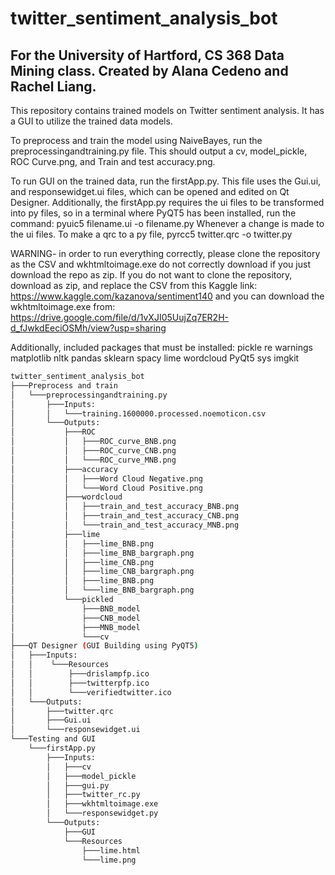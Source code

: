 # twitter_sentiment_analysis_bot
For the University of Hartford, CS 368 Data Mining class.
Created by Alana Cedeno and Rachel Liang.
-----------------------------------------
This repository contains trained models on Twitter sentiment analysis.
It has a GUI to utilize the trained data models.

To preprocess and train the model using NaiveBayes, run the preprocessingandtraining.py file.
This should output a cv, model_pickle, ROC Curve.png, and Train and test accuracy.png.

To run GUI on the trained data, run the firstApp.py. This file uses the Gui.ui, and responsewidget.ui files, which can be opened and edited on Qt Designer.
Additionally, the firstApp.py requires the ui files to be transformed into py files, so in a terminal where PyQT5 has been installed, run the command:
pyuic5 filename.ui -o filename.py
Whenever a change is made to the ui files.
To make a qrc to a py file,
pyrcc5 twitter.qrc -o twitter.py

WARNING- in order to run everything correctly, please clone the repository as the CSV and wkhtmltoimage.exe do not correctly download if you just download the repo as zip. If you do not want to clone the repository, download as zip, and replace the CSV from this Kaggle link: https://www.kaggle.com/kazanova/sentiment140 and you can download the wkhtmltoimage.exe from: https://drive.google.com/file/d/1vXJI05UujZq7ER2H-d_fJwkdEeciOSMh/view?usp=sharing

Additionally, included packages that must be installed:
    pickle
    re
    warnings
    matplotlib
    nltk
    pandas
    sklearn
    spacy
    lime
    wordcloud
    PyQt5
    sys
    imgkit

```bash
twitter_sentiment_analysis_bot
├───Preprocess and train
│   └───preprocessingandtraining.py
│       ├───Inputs:
│       │   └───training.1600000.processed.noemoticon.csv
│       └───Outputs:
│           ├───ROC
│           │   ├───ROC_curve_BNB.png
│           │   ├───ROC_curve_CNB.png
│           │   └───ROC_curve_MNB.png
│           ├───accuracy
│           │   ├───Word Cloud Negative.png
│           │   └───Word Cloud Positive.png
│           ├───wordcloud
│           │   ├───train_and_test_accuracy_BNB.png
│           │   ├───train_and_test_accuracy_CNB.png
│           │   └───train_and_test_accuracy_MNB.png
│           ├───lime
│           │   ├───lime_BNB.png
│           │   ├───lime_BNB_bargraph.png
│           │   ├───lime_CNB.png
│           │   ├───lime_CNB_bargraph.png
│           │   ├───lime_BNB.png
│           │   └───lime_BNB_bargraph.png
│           └───pickled
│               ├───BNB_model
│               ├───CNB_model
│               ├───MNB_model
│               └───cv
├───QT Designer (GUI Building using PyQT5)
│   ├───Inputs:
│   │    └───Resources
│   │        ├───drislampfp.ico
│   │        ├───twitterpfp.ico
│   │        └───verifiedtwitter.ico
│   └───Outputs:
│       ├───twitter.qrc
│       ├───Gui.ui
│       └───responsewidget.ui
└───Testing and GUI
    └───firstApp.py
        ├───Inputs:
        │   ├───cv
        │   ├───model_pickle
        │   ├───gui.py
        │   ├───twitter_rc.py
        │   ├───wkhtmltoimage.exe        
        │   └───responsewidget.py
        └───Outputs:
            ├───GUI
            └───Resources
                ├───lime.html
                └───lime.png
```
